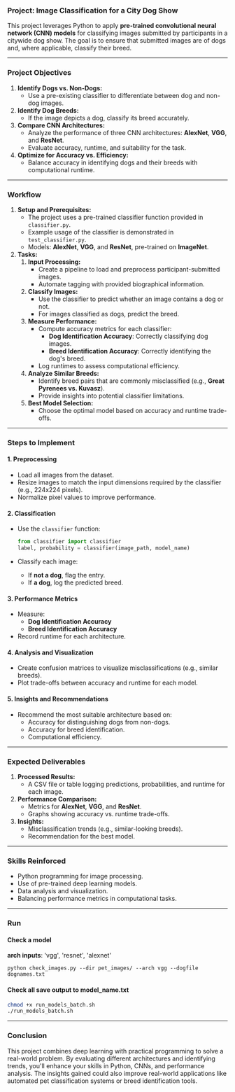 ### **Project: Image Classification for a City Dog Show**

This project leverages Python to apply **pre-trained convolutional neural network (CNN) models** for classifying images submitted by participants in a citywide dog show. The goal is to ensure that submitted images are of dogs and, where applicable, classify their breed.

---

### **Project Objectives**

1. **Identify Dogs vs. Non-Dogs:**
    - Use a pre-existing classifier to differentiate between dog and non-dog images.
2. **Identify Dog Breeds:**
    - If the image depicts a dog, classify its breed accurately.
3. **Compare CNN Architectures:**
    - Analyze the performance of three CNN architectures: **AlexNet**, **VGG**, and **ResNet**.
    - Evaluate accuracy, runtime, and suitability for the task.
4. **Optimize for Accuracy vs. Efficiency:**
    - Balance accuracy in identifying dogs and their breeds with computational runtime.

---

### **Workflow**

1. **Setup and Prerequisites:**
    - The project uses a pre-trained classifier function provided in `classifier.py`.
    - Example usage of the classifier is demonstrated in `test_classifier.py`.
    - Models: **AlexNet**, **VGG**, and **ResNet**, pre-trained on **ImageNet**.
2. **Tasks:**
    1. **Input Processing:**
        - Create a pipeline to load and preprocess participant-submitted images.
        - Automate tagging with provided biographical information.
    2. **Classify Images:**
        - Use the classifier to predict whether an image contains a dog or not.
        - For images classified as dogs, predict the breed.
    3. **Measure Performance:**
        - Compute accuracy metrics for each classifier:
            - **Dog Identification Accuracy**: Correctly classifying dog images.
            - **Breed Identification Accuracy**: Correctly identifying the dog's breed.
        - Log runtimes to assess computational efficiency.
    4. **Analyze Similar Breeds:**
        - Identify breed pairs that are commonly misclassified (e.g., **Great Pyrenees vs. Kuvasz**).
        - Provide insights into potential classifier limitations.
    5. **Best Model Selection:**
        - Choose the optimal model based on accuracy and runtime trade-offs.

---

### **Steps to Implement**

#### 1. **Preprocessing**

- Load all images from the dataset.
- Resize images to match the input dimensions required by the classifier (e.g., 224x224 pixels).
- Normalize pixel values to improve performance.

#### 2. **Classification**

- Use the `classifier` function:
    
    ```python
    from classifier import classifier
    label, probability = classifier(image_path, model_name)
    ```
    
- Classify each image:
    - If **not a dog**, flag the entry.
    - If **a dog**, log the predicted breed.

#### 3. **Performance Metrics**

- Measure:
    - **Dog Identification Accuracy**
    - **Breed Identification Accuracy**
- Record runtime for each architecture.

#### 4. **Analysis and Visualization**

- Create confusion matrices to visualize misclassifications (e.g., similar breeds).
- Plot trade-offs between accuracy and runtime for each model.

#### 5. **Insights and Recommendations**

- Recommend the most suitable architecture based on:
    - Accuracy for distinguishing dogs from non-dogs.
    - Accuracy for breed identification.
    - Computational efficiency.

---

### **Expected Deliverables**

1. **Processed Results:**
    - A CSV file or table logging predictions, probabilities, and runtime for each image.
2. **Performance Comparison:**
    - Metrics for **AlexNet**, **VGG**, and **ResNet**.
    - Graphs showing accuracy vs. runtime trade-offs.
3. **Insights:**
    - Misclassification trends (e.g., similar-looking breeds).
    - Recommendation for the best model.

---

### **Skills Reinforced**

- Python programming for image processing.
- Use of pre-trained deep learning models.
- Data analysis and visualization.
- Balancing performance metrics in computational tasks.

---
### **Run**
#### Check a model 
**arch inputs**: 'vgg', 'resnet', 'alexnet'
```
python check_images.py --dir pet_images/ --arch vgg --dogfile dognames.txt
```

#### Check all save output to model_name.txt
```sh 
chmod +x run_models_batch.sh
./run_models_batch.sh
```


---

### **Conclusion**

This project combines deep learning with practical programming to solve a real-world problem. By evaluating different architectures and identifying trends, you'll enhance your skills in Python, CNNs, and performance analysis. The insights gained could also improve real-world applications like automated pet classification systems or breed identification tools.
